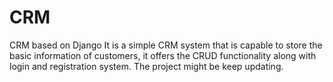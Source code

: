 # CRM
CRM based on Django
It is a simple CRM system that is capable to store the  basic information of customers, it offers the CRUD functionality along with login
and registration system. The project might be keep updating.
